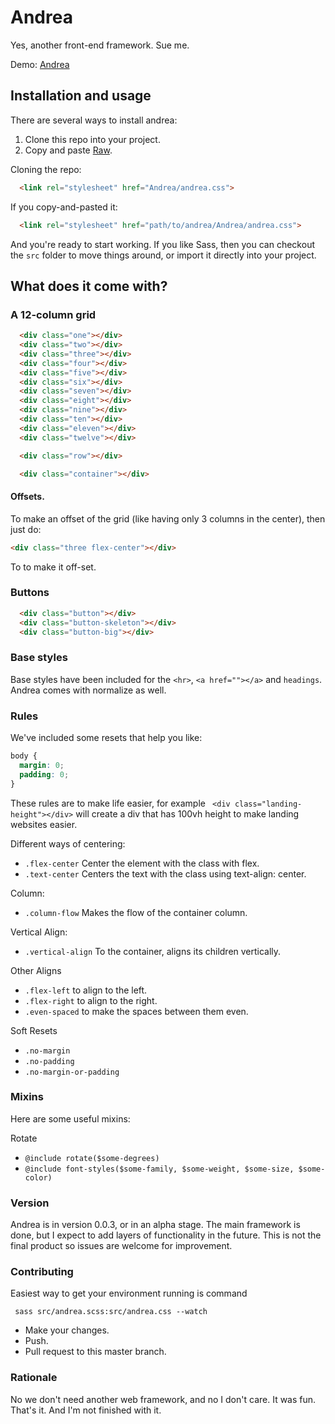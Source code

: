 # Andrea

Yes, another front-end framework. Sue me.

Demo: [Andrea](http://oelizondo.github.io/Andrea/)

## Installation and usage

There are several ways to install andrea:

1. Clone this repo into your project.
3. Copy and paste [Raw](https://raw.githubusercontent.com/oelizondo/Andrea/master/andrea.css).

Cloning the repo:
```html
  <link rel="stylesheet" href="Andrea/andrea.css">
```
If you copy-and-pasted it:
```html
  <link rel="stylesheet" href="path/to/andrea/Andrea/andrea.css">
```

And you're ready to start working. If you like Sass, then you can checkout the ```src``` folder to move things around, or import it directly into your project.

## What does it come with?

### A 12-column grid

```html
  <div class="one"></div>
  <div class="two"></div>
  <div class="three"></div>
  <div class="four"></div>
  <div class="five"></div>
  <div class="six"></div>
  <div class="seven"></div>
  <div class="eight"></div>
  <div class="nine"></div>
  <div class="ten"></div>
  <div class="eleven"></div>
  <div class="twelve"></div>

  <div class="row"></div>

  <div class="container"></div>
```

#### Offsets. 

To make an offset of the grid (like having only 3 columns in the center), then just do:

```html
<div class="three flex-center"></div>
``` 
To to make it off-set.


### Buttons

```html
  <div class="button"></div>
  <div class="button-skeleton"></div>
  <div class="button-big"></div>
```

### Base styles

Base styles have been included for the ```<hr>```, ```<a href=""></a>``` and ```headings```. Andrea comes with normalize as well.

### Rules

We've included some resets that help you like:

```css
body {
  margin: 0;
  padding: 0;
}
```

These rules are to make life easier, for example ``` <div class="landing-height"></div>``` will create a div that has 100vh height to make landing websites easier.

Different ways of centering:

* ```.flex-center``` Center the element with the class with flex.
* ```.text-center``` Centers the text with the class using text-align: center.

Column:

* ```.column-flow``` Makes the flow of the container column.

Vertical Align:

* ```.vertical-align``` To the container, aligns its children vertically.

Other Aligns

* ```.flex-left``` to align to the left.
* ```.flex-right``` to align to the right.
* ```.even-spaced``` to make the spaces between them even.

Soft Resets

* ```.no-margin```
* ```.no-padding```
* ```.no-margin-or-padding```

### Mixins

Here are some useful mixins:

Rotate

* ```@include rotate($some-degrees) ```
* ```@include font-styles($some-family, $some-weight, $some-size, $some-color) ```

### Version

Andrea is in version 0.0.3, or in an alpha stage. The main framework is done, but I expect to add layers of functionality in the future. This is not the final product so issues are welcome for improvement.

### Contributing

Easiest way to get your environment running is command 
```console
 sass src/andrea.scss:src/andrea.css --watch
```

* Make your changes.
* Push.
* Pull request to this master branch.

### Rationale

No we don't need another web framework, and no I don't care. It was fun. That's it. And I'm not finished with it.